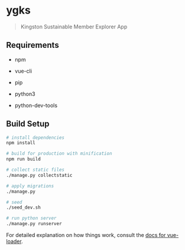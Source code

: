 # ygks

> Kingston Sustainable Member Explorer App

## Requirements

- npm

- vue-cli

- pip

- python3

- python-dev-tools


## Build Setup

``` bash
# install dependencies
npm install

# build for production with minification
npm run build

# collect static files
./manage.py collectstatic

# apply migrations
./manage.py

# seed
./seed_dev.sh

# run python server
./manage.py runserver


```

For detailed explanation on how things work, consult the [docs for vue-loader](http://vuejs.github.io/vue-loader).
